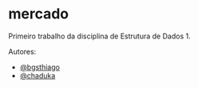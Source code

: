 # mercado
Primeiro trabalho da disciplina de Estrutura de Dados 1.

Autores:
* [@bgsthiago](github.com/bgsthiago)
* [@chaduka](github.com/chaduka)
